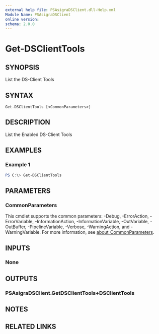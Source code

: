 ```yaml
---
external help file: PSAsigraDSClient.dll-Help.xml
Module Name: PSAsigraDSClient
online version:
schema: 2.0.0
---
```


# Get-DSClientTools

## SYNOPSIS
List the DS-Client Tools

## SYNTAX

```
Get-DSClientTools [<CommonParameters>]
```

## DESCRIPTION
List the Enabled DS-Client Tools

## EXAMPLES

### Example 1
```powershell
PS C:\> Get-DSClientTools
```

## PARAMETERS

### CommonParameters
This cmdlet supports the common parameters: -Debug, -ErrorAction, -ErrorVariable, -InformationAction, -InformationVariable, -OutVariable, -OutBuffer, -PipelineVariable, -Verbose, -WarningAction, and -WarningVariable. For more information, see [about_CommonParameters](http://go.microsoft.com/fwlink/?LinkID=113216).

## INPUTS

### None

## OUTPUTS

### PSAsigraDSClient.GetDSClientTools+DSClientTools

## NOTES

## RELATED LINKS
